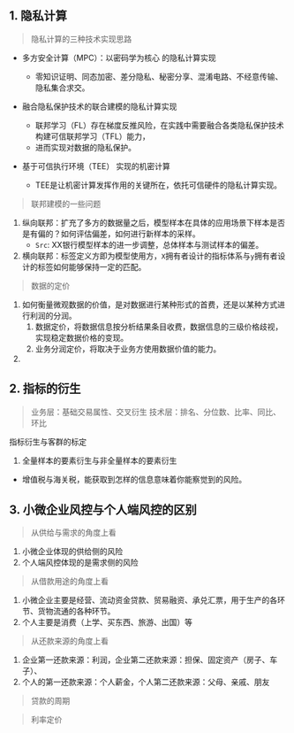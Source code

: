 ## 1. 隐私计算

> 隐私计算的三种技术实现思路

- 多方安全计算（MPC）：以密码学为核心 的隐私计算实现
  - 零知识证明、同态加密、差分隐私、秘密分享、混淆电路、不经意传输、隐私集合求交。

- 融合隐私保护技术的联合建模的隐私计算实现
  - 联邦学习（FL）存在梯度反推风险，在实践中需要融合各类隐私保护技术构建可信联邦学习（TFL）能力，
  - 进而实现对数据的隐私保护。

- 基于可信执行环境（TEE） 实现的机密计算
  - TEE是让机密计算发挥作用的关键所在，依托可信硬件的隐私计算实现。

> 联邦建模的一些问题

1. 纵向联邦：扩充了多方的数据量之后，模型样本在具体的应用场景下样本是否是有偏的？如何评估偏差，如何进行新样本的采样。
   - `Src`: XX银行模型样本的进一步调整，总体样本与测试样本的偏差。
2. 横向联邦：标签定义方即为模型使用方，`X`拥有者设计的指标体系与`y`拥有者设计的标签如何能够保持一定的匹配。

> 数据的定价

1. 如何衡量微观数据的价值，是对数据进行某种形式的首费，还是以某种方式进行利润的分润。
   1. 数据定价，将数据信息按分析结果条目收费，数据信息的三级价格歧视，实现稳定数据价格的变现。
   2. 业务分润定价，将取决于业务方使用数据价值的能力。
2. 

## 2. 指标的衍生

> 业务层：基础交易属性、交叉衍生
> 技术层：排名、分位数、比率、同比、环比

指标衍生与客群的标定

1. 全量样本的要素衍生与非全量样本的要素衍生
- 增值税与海关税，能获取到怎样的信息意味着你能察觉到的风险。

## 3. 小微企业风控与个人端风控的区别

> 从供给与需求的角度上看

1. 小微企业体现的供给侧的风险
2. 个人端风控体现的是需求侧的风险

> 从借款用途的角度上看

1. 小微企业主要是经营、流动资金贷款、贸易融资、承兑汇票，用于生产的各环节、货物流通的各种环节。
2. 个人主要是消费（上学、买东西、旅游、出国）等

> 从还款来源的角度上看
1. 企业第一还款来源：利润，企业第二还款来源：担保、固定资产（房子、车子）、
2. 个人的第一还款来源：个人薪金，个人第二还款来源：父母、亲戚、朋友

> 贷款的周期

> 利率定价



